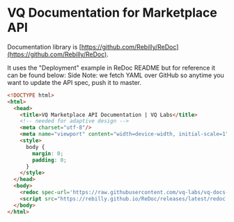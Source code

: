 # VQ Documentation for Marketplace API

Documentation library is [https://github.com/Rebilly/ReDoc](https://github.com/Rebilly/ReDoc).

It uses the "Deployment" example in ReDoc README but for reference it can be found below:
Side Note: we fetch YAML over GitHub so anytime you want to update the API spec, push it to master.

```html
<!DOCTYPE html>
<html>
  <head>
    <title>VQ Marketplace API Documentation | VQ Labs</title>
    <!-- needed for adaptive design -->
    <meta charset="utf-8"/>
    <meta name="viewport" content="width=device-width, initial-scale=1">
    <style>
      body {
        margin: 0;
        padding: 0;
      }
    </style>
  </head>
  <body>
    <redoc spec-url='https://raw.githubusercontent.com/vq-labs/vq-docs-marketplace-api/master/swagger.yaml'></redoc>
    <script src="https://rebilly.github.io/ReDoc/releases/latest/redoc.min.js"> </script>
  </body>
</html>
```
